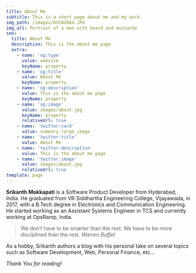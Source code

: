 ```yaml
---
title: About Me
subtitle: This is a short page about me and my work.
img_path: /images/DSCN2884.JPG
img_alt: Portrait of a man with beard and mustache
seo:
  title: About Me
  description: This is the about me page
  extra:
    - name: 'og:type'
      value: website
      keyName: property
    - name: 'og:title'
      value: About Me
      keyName: property
    - name: 'og:description'
      value: This is the about me page
      keyName: property
    - name: 'og:image'
      value: images/about.jpg
      keyName: property
      relativeUrl: true
    - name: 'twitter:card'
      value: summary_large_image
    - name: 'twitter:title'
      value: About Me
    - name: 'twitter:description'
      value: This is the about me page
    - name: 'twitter:image'
      value: images/about.jpg
      relativeUrl: true
template: page
---
```

**Srikanth Mokkapati** is a Software Product Developer from Hyderabad, India. He graduated from VR Siddhartha Engineering College, Vijayawada, in 2017, with a B.Tech degree in Electronics and Communication Engineering. He started working as an Assistant Systems Engineer in TCS and currently working at OpsRamp, India.

> We don’t have to be smarter than the rest. We have to be more disciplined than the rest. <cite>Warren Buffet</cite>

As a hobby, Srikanth authors a blog with his personal take on several topics such as Software Development, Web, Personal Finance, etc...

*Thank You for reading!*
